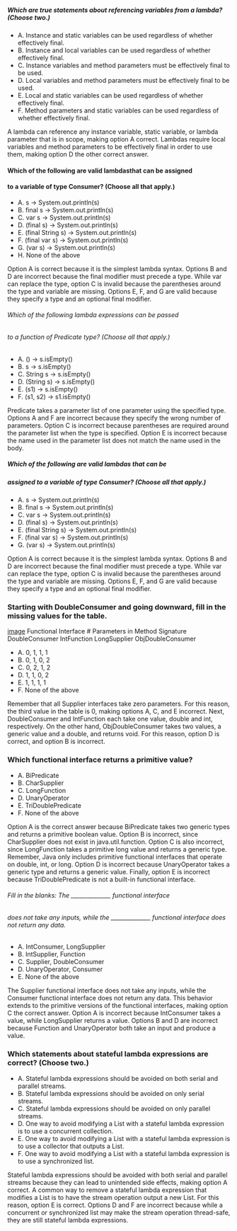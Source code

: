 ##### Which are true statements about referencing variables from a lambda? (Choose two.)
* A. Instance and static variables can be used regardless of whether effectively final.
* B. Instance and local variables can be used regardless of whether effectively final.
* C. Instance variables and method parameters must be effectively final to be used.
* D. Local variables and method parameters must be effectively final to be used.
* E. Local and static variables can be used regardless of whether effectively final.
* F. Method parameters and static variables can be used regardless of whether effectively final.

A lambda can reference any instance variable, static variable,
or lambda parameter that is in scope, making option A correct.
Lambdas require local variables and method parameters
to be effectively final in order to use them, making option D the other correct answer.

#### Which of the following are valid lambdasthat can be assigned
#### to a variable of type Consumer<String>? (Choose all that apply.)
* A. s -> System.out.println(s)
* B. final s -> System.out.println(s)
* C. var s -> System.out.println(s)
* D. (final s) -> System.out.println(s)
* E. (final String s) -> System.out.println(s)
* F. (final var s) -> System.out.println(s)
* G. (var s) -> System.out.println(s)
* H. None of the above

Option A is correct because it is the simplest lambda syntax.
Options B and D are incorrect because the final modifier must precede a type.
While var can replace the type, option C is invalid
because the parentheses around the type and variable are missing.
Options E, F, and G are valid because they specify a type and an optional final modifier.

###### Which of the following lambda expressions can be passed
###### to a function of Predicate<String> type? (Choose all that apply.)
* A. () -> s.isEmpty()
* B. s -> s.isEmpty()
* C. String s -> s.isEmpty()
* D. (String s) -> s.isEmpty()
* E. (s1) -> s.isEmpty()
* F. (s1, s2) -> s1.isEmpty()

Predicate<String> takes a parameter list of one parameter using the specified type.
Options A and F are incorrect because they specify the wrong number of parameters.
Option C is incorrect because parentheses are required around the parameter list when the type is specified.
Option E is incorrect because the name used in the parameter list does not match the name used in the body.

##### Which of the following are valid lambdas that can be
##### assigned to a variable of type Consumer<String>? (Choose all that apply.)
* A. s -> System.out.println(s)
* B. final s -> System.out.println(s)
* C. var s -> System.out.println(s)
* D. (final s) -> System.out.println(s)
* E. (final String s) -> System.out.println(s)
* F. (final var s) -> System.out.println(s)
* G. (var s) -> System.out.println(s)

Option A is correct because it is the simplest lambda syntax.
Options B and D are incorrect because the final modifier must precede a type.
While var can replace the type, option C is
invalid because the parentheses around the type and variable are missing.
Options E, F, and G are valid because they specify a type and an optional final modifier.

### Starting with DoubleConsumer and going downward, fill in the missing values for the table.
[image](images/fi_parameters_in_method.png)
Functional Interface	# Parameters in Method Signature
DoubleConsumer
IntFunction
LongSupplier
ObjDoubleConsumer

*  A. 0, 1, 1, 1
*  B. 0, 1, 0, 2
*  C. 0, 2, 1, 2
*  D. 1, 1, 0, 2
*  E. 1, 1, 1, 1
*  F. None of the above

Remember that all Supplier interfaces take zero parameters.
For this reason, the third value in the table is 0, making options A, C, and E incorrect.
Next, DoubleConsumer and IntFunction each take one value, double and int, respectively.
On the other hand, ObjDoubleConsumer takes two values, a generic value and a double, and returns void.
For this reason, option D is correct, and option B is incorrect.

### Which functional interface returns a primitive value?
* A. BiPredicate
* B. CharSupplier
* C. LongFunction
* D. UnaryOperator
* E. TriDoublePredicate
* F. None of the above

Option A is the correct answer because BiPredicate takes two generic
types and returns a primitive boolean value. Option B is incorrect,
since CharSupplier does not exist in java.util.function.
Option C is also incorrect, since LongFunction takes a
primitive long value and returns a generic type.
Remember, Java only includes primitive functional interfaces that operate on double, int, or long.
Option D is incorrect because UnaryOperator takes a generic type and returns a generic value.
Finally, option E is incorrect because TriDoublePredicate is not a built-in functional interface.

###### Fill in the blanks: The ______________ functional interface
###### does not take any inputs, while the ______________ functional interface does not return any data.
* A. IntConsumer, LongSupplier
* B. IntSupplier, Function
* C. Supplier, DoubleConsumer
* D. UnaryOperator, Consumer
* E. None of the above

The Supplier functional interface does not take any inputs,
while the Consumer functional interface does not return any data.
This behavior extends to the primitive versions of the functional interfaces, making option C the correct answer.
Option A is incorrect because IntConsumer takes a value, while LongSupplier returns a value.
Options B and D are incorrect because Function and UnaryOperator both take an input and produce a value.

### Which statements about stateful lambda expressions are correct? (Choose two.)
*  A. Stateful lambda expressions should be avoided on both serial and parallel streams.
*  B. Stateful lambda expressions should be avoided on only serial streams.
*  C. Stateful lambda expressions should be avoided on only parallel streams.
*  D. One way to avoid modifying a List with a stateful lambda expression is to use a concurrent collection.
*  E. One way to avoid modifying a List with a stateful lambda expression is to use a collector that outputs a List.
*  F. One way to avoid modifying a List with a stateful lambda expression is to use a synchronized list.

Stateful lambda expressions should be avoided with both serial
and parallel streams because they can lead to unintended side effects,
making option A correct.
A common way to remove a stateful lambda expression
that modifies a List is to have the stream operation output a new List.
For this reason, option E is correct.
Options D and F are incorrect because while
a concurrent or synchronized list may make the stream operation thread-safe,
they are still stateful lambda expressions.
